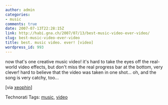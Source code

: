```yaml
---
author: admin
categories:
- music
comments: true
date: 2007-07-13T22:28:15Z
link: http://habi.gna.ch/2007/07/13/best-music-video-ever-video/
slug: best-music-video-ever-video
title: best. music video. ever! [video]
wordpress_id: 993
---
```


now that's one creative music video! it's hard to take the eyes off the real-world video effects, but don't miss the real progress bar at the bottom, very clever! hard to believe that the video was taken in one shot...
oh, and the song is very catchy, too...

[via [xeophin](http://tapestry.xeophin.net/threads/2007/07/13/reality-dissolve/)]



Technorati Tags: [music](http://www.technorati.com/tag/music), [video](http://www.technorati.com/tag/video)
